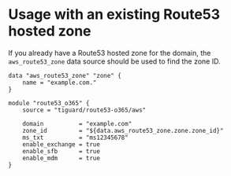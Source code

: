 # Usage with an existing Route53 hosted zone

If you already have a Route53 hosted zone for the domain, the `aws_route53_zone` data source should be used to find the zone ID.

```hcl
data "aws_route53_zone" "zone" {
    name = "example.com."
}

module "route53_o365" {
    source = "tiguard/route53-o365/aws"

    domain          = "example.com"
    zone_id         = "${data.aws_route53_zone.zone.zone_id}"
    ms_txt          = "ms12345678"
    enable_exchange = true
    enable_sfb      = true
    enable_mdm      = true
}
```
